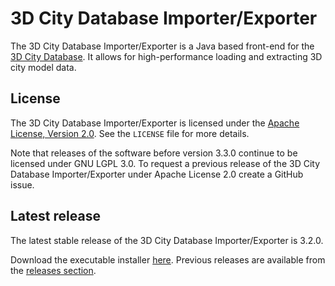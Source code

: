 3D City Database Importer/Exporter
==================================

The 3D City Database Importer/Exporter is a Java based front-end for the [3D City Database](http://www.3dcitydb.org/). It allows for high-performance loading and extracting 3D city model data.

License
-------
The 3D City Database Importer/Exporter is licensed under the [Apache License, Version 2.0](http://www.apache.org/licenses/LICENSE-2.0). See the `LICENSE` file for more details.

Note that releases of the software before version 3.3.0 continue to be licensed under GNU LGPL 3.0. To request a previous release of the 3D City Database Importer/Exporter under Apache License 2.0 create a GitHub issue.

Latest release
--------------
The latest stable release of the 3D City Database Importer/Exporter is 3.2.0.

Download the executable installer [here](https://github.com/3dcitydb/importer-exporter/releases/download/v3.2.0/3DCityDB-Importer-Exporter-3.2-Setup.jar). Previous releases are available from the [releases section](https://github.com/3dcitydb/importer-exporter/releases).
